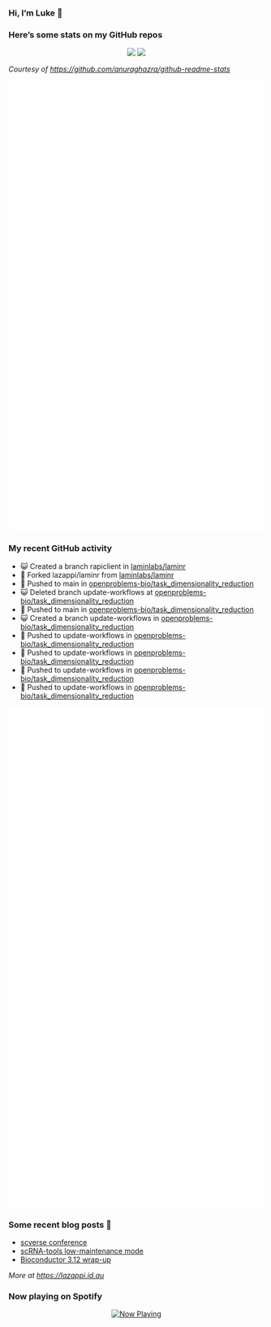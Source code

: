 
<!-- README.md is generated from README.Rmd. Please edit that file -->

### Hi, I’m Luke 👋

<!--
**lazappi/lazappi** is a ✨ _special_ ✨ repository because its `README.md` (this file) appears on your GitHub profile.
&#10;Here are some ideas to get you started:
&#10;- 🔭 I’m currently working on ...
- 🌱 I’m currently learning ...
- 👯 I’m looking to collaborate on ...
- 🤔 I’m looking for help with ...
- 💬 Ask me about ...
- 📫 How to reach me: ...
- 😄 Pronouns: ...
- ⚡ Fun fact: ...
-->

### Here’s some stats on my GitHub repos

<p align="center">
<img src="https://github-readme-stats.vercel.app/api?username=lazappi&count_private=true&show_icons=true&theme=buefy&hide_title=True">
<img src="https://github-readme-stats.vercel.app/api/top-langs/?username=lazappi&hide=html&theme=buefy&layout=compact">
</p>

*Courtesy of <https://github.com/anuraghazra/github-readme-stats>*

<p align="center" style="width:100%;">
<img src="https://github.com/lazappi/lazappi/raw/main/github-intro.svg">
</p>

### My recent GitHub activity

- 😺 Created a branch rapiclient in
  [laminlabs/laminr](https://github.com/laminlabs/laminr)
- 🍴 Forked lazappi/laminr from
  [laminlabs/laminr](https://github.com/laminlabs/laminr)
- 📨 Pushed to main in
  [openproblems-bio/task_dimensionality_reduction](https://github.com/openproblems-bio/task_dimensionality_reduction)
- 😺 Deleted branch update-workflows at
  [openproblems-bio/task_dimensionality_reduction](https://github.com/openproblems-bio/task_dimensionality_reduction)
- 📨 Pushed to main in
  [openproblems-bio/task_dimensionality_reduction](https://github.com/openproblems-bio/task_dimensionality_reduction)
- 😺 Created a branch update-workflows in
  [openproblems-bio/task_dimensionality_reduction](https://github.com/openproblems-bio/task_dimensionality_reduction)
- 📨 Pushed to update-workflows in
  [openproblems-bio/task_dimensionality_reduction](https://github.com/openproblems-bio/task_dimensionality_reduction)
- 📨 Pushed to update-workflows in
  [openproblems-bio/task_dimensionality_reduction](https://github.com/openproblems-bio/task_dimensionality_reduction)
- 📨 Pushed to update-workflows in
  [openproblems-bio/task_dimensionality_reduction](https://github.com/openproblems-bio/task_dimensionality_reduction)
- 📨 Pushed to update-workflows in
  [openproblems-bio/task_dimensionality_reduction](https://github.com/openproblems-bio/task_dimensionality_reduction)

<p align="center" style="width:100%;">
<img src="https://github.com/lazappi/lazappi/raw/main/github-status.svg">
</p>

### Some recent blog posts 📝

- [scverse
  conference](https://lazappi.id.au/posts/2024-09-15-scverse-conference/)
- [scRNA-tools low-maintenance
  mode](https://lazappi.id.au/posts/2024-03-04-scRNAtools-low-maintenance/)
- [Bioconductor 3.12
  wrap-up](https://lazappi.id.au/posts/2020-10-30-bioconductor-3-12-wrap-up/)

*More at <https://lazappi.id.au>*

<!-- ### My latest tweet 👇 and retweet 👉 -->

### Now playing on Spotify

<p align="center">
<a href="https://now-playing-profile.lazappi.vercel.app/now-playing?open">
<img src="https://now-playing-profile.lazappi.vercel.app/now-playing" width="256" height="64" alt="Now Playing">
</a>
</p>
